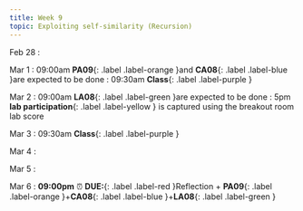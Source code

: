```yaml
---
title: Week 9
topic: Exploiting self-similarity (Recursion)
---
```

Feb 28
: [](#)

Mar 1
 : 09:00am **PA09**{: .label .label-orange }and **CA08**{: .label .label-blue }are expected to be done
 : 09:30am **Class**{: .label .label-purple }

Mar 2
 : 09:00am **LA08**{: .label .label-green }are expected to be done
 : 5pm **lab participation**{: .label .label-yellow } is captured using the breakout room lab score


Mar 3
 : 09:30am **Class**{: .label .label-purple }

Mar 4
: [](#)

Mar 5
: [](#)

Mar 6
 : **09:00pm** ⏰  **DUE:**{: .label .label-red }Reflection + **PA09**{: .label .label-orange }+**CA08**{: .label .label-blue }+**LA08**{: .label .label-green } 

